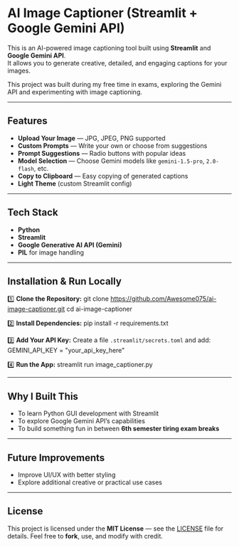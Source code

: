 # AI Image Captioner (Streamlit + Google Gemini API)

This is an AI-powered image captioning tool built using **Streamlit** and **Google Gemini API**.  
It allows you to generate creative, detailed, and engaging captions for your images.

This project was built during my free time in exams, exploring the Gemini API and experimenting with image captioning.

---

## Features
- **Upload Your Image** — JPG, JPEG, PNG supported
- **Custom Prompts** — Write your own or choose from suggestions
- **Prompt Suggestions** — Radio buttons with popular ideas
- **Model Selection** — Choose Gemini models like `gemini-1.5-pro`, `2.0-flash`, etc.
- **Copy to Clipboard** — Easy copying of generated captions
- **Light Theme** (custom Streamlit config)

---

## Tech Stack
- **Python**
- **Streamlit**
- **Google Generative AI API (Gemini)**
- **PIL** for image handling

---

## Installation & Run Locally

1️⃣ **Clone the Repository:**
git clone https://github.com/Awesome075/ai-image-captioner.git
cd ai-image-captioner

2️⃣ **Install Dependencies:**
pip install -r requirements.txt

3️⃣ **Add Your API Key:**
Create a file `.streamlit/secrets.toml` and add:
GEMINI_API_KEY = "your_api_key_here"

4️⃣ **Run the App:**
streamlit run image_captioner.py

---

## Why I Built This
- To learn Python GUI development with Streamlit
- To explore Google Gemini API’s capabilities
- To build something fun in between **6th semester tiring exam breaks**

---

## Future Improvements
- Improve UI/UX with better styling
- Explore additional creative or practical use cases

---

## License
This project is licensed under the **MIT License** — see the [LICENSE](LICENSE) file for details.
Feel free to **fork**, use, and modify with credit.
